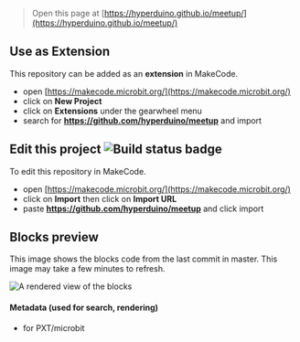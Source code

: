 
> Open this page at [https://hyperduino.github.io/meetup/](https://hyperduino.github.io/meetup/)

## Use as Extension

This repository can be added as an **extension** in MakeCode.

* open [https://makecode.microbit.org/](https://makecode.microbit.org/)
* click on **New Project**
* click on **Extensions** under the gearwheel menu
* search for **https://github.com/hyperduino/meetup** and import

## Edit this project ![Build status badge](https://github.com/hyperduino/meetup/workflows/MakeCode/badge.svg)

To edit this repository in MakeCode.

* open [https://makecode.microbit.org/](https://makecode.microbit.org/)
* click on **Import** then click on **Import URL**
* paste **https://github.com/hyperduino/meetup** and click import

## Blocks preview

This image shows the blocks code from the last commit in master.
This image may take a few minutes to refresh.

![A rendered view of the blocks](https://github.com/hyperduino/meetup/raw/master/.github/makecode/blocks.png)

#### Metadata (used for search, rendering)

* for PXT/microbit
<script src="https://makecode.com/gh-pages-embed.js"></script><script>makeCodeRender("{{ site.makecode.home_url }}", "{{ site.github.owner_name }}/{{ site.github.repository_name }}");</script>

